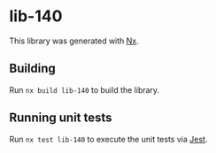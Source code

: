 # lib-140

This library was generated with [Nx](https://nx.dev).

## Building

Run `nx build lib-140` to build the library.

## Running unit tests

Run `nx test lib-140` to execute the unit tests via [Jest](https://jestjs.io).
